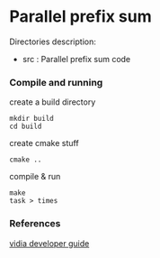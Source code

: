 Parallel prefix sum
===================

Directories description:
- src  : Parallel prefix sum code

<!--A simple plotter is also provided, you can make uggly graphics like this-->

### Compile and running

create a build directory

    mkdir build
    cd build

create cmake stuff

    cmake ..

compile & run

    make
    task > times

<!--### Performance graphics

Coming soon-->

### References

[vidia developer guide](http://developer.download.nvidia.com/compute/cuda/1.1-Beta/x86_website/projects/scan/doc/scan.pdf)

